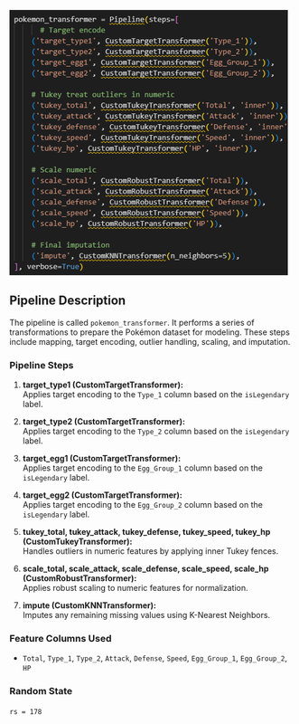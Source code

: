 ![Pokemon Pipeline Screenshot](ss.png)

## Pipeline Description

The pipeline is called `pokemon_transformer`. It performs a series of transformations to prepare the Pokémon dataset for modeling. These steps include mapping, target encoding, outlier handling, scaling, and imputation.

### Pipeline Steps

1. **target_type1 (CustomTargetTransformer):**  
   Applies target encoding to the `Type_1` column based on the `isLegendary` label.

2. **target_type2 (CustomTargetTransformer):**  
   Applies target encoding to the `Type_2` column based on the `isLegendary` label.

3. **target_egg1 (CustomTargetTransformer):**  
   Applies target encoding to the `Egg_Group_1` column based on the `isLegendary` label.

4. **target_egg2 (CustomTargetTransformer):**  
   Applies target encoding to the `Egg_Group_2` column based on the `isLegendary` label.

5. **tukey_total, tukey_attack, tukey_defense, tukey_speed, tukey_hp (CustomTukeyTransformer):**  
   Handles outliers in numeric features by applying inner Tukey fences.

6. **scale_total, scale_attack, scale_defense, scale_speed, scale_hp (CustomRobustTransformer):**  
   Applies robust scaling to numeric features for normalization.

7. **impute (CustomKNNTransformer):**  
   Imputes any remaining missing values using K-Nearest Neighbors.

### Feature Columns Used

- `Total`, `Type_1`, `Type_2`, `Attack`, `Defense`, `Speed`, `Egg_Group_1`, `Egg_Group_2`, `HP`

### Random State

`rs = 178`